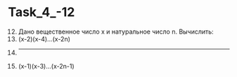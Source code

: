 # Task_4_-12
12.	Дано вещественное число x и натуральное число n. Вычислить:
13.	   (x-2)(x-4)...(x-2n)
14.   _____________________
16.	  (x-1)(x-3)...(x-2n-1)
